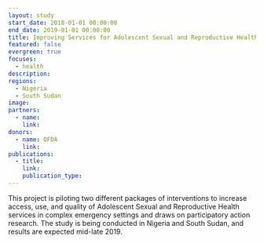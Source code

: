 ```yaml
---
layout: study
start_date: 2018-01-01 00:00:00
end_date: 2019-01-01 00:00:00
title: Improving Services for Adolescent Sexual and Reproductive Health
featured: false
evergreen: true
focuses:
  - health
description:
regions:
  - Nigeria
  - South Sudan
image:
partners:
  - name:
    link:
donors:
  - name: OFDA
    link:
publications:
  - title:
    link:
    publication_type:
---
```


This project is piloting two different packages of interventions to increase access, use, and quality of Adolescent Sexual and Reproductive Health services in complex emergency settings and draws on participatory action research. The study is being conducted in Nigeria and South Sudan, and results are expected mid-late 2019.
